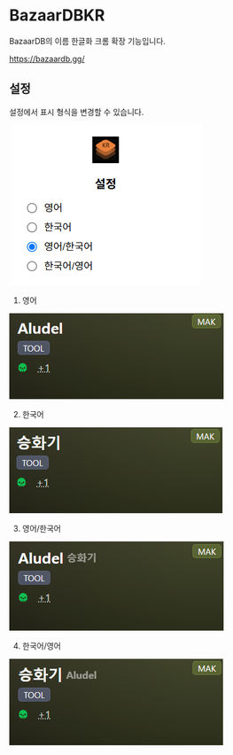 # BazaarDBKR

BazaarDB의 이름 한글화 크롬 확장 기능입니다.

https://bazaardb.gg/

## 설정

설정에서 표시 형식을 변경할 수 있습니다.

![3.png](readme/3.png)

1. 영어

![4.png](readme/4.png)

2. 한국어

![5.png](readme/5.png)

3. 영어/한국어

![6.png](readme/6.png)

4. 한국어/영어

![7.png](readme/7.png)
